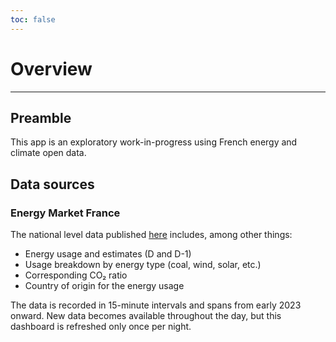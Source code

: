 ```yaml
---
toc: false
---
```


# Overview

---

## Preamble

This app is an exploratory work-in-progress using French energy and climate open data.

## Data sources

### Energy Market France

The national level data published [here](https://ecologie.data.gouv.fr/datasets/55f0463d88ee3849f5a46ec1) includes, among other things:

- Energy usage and estimates (D and D-1)
- Usage breakdown by energy type (coal, wind, solar, etc.)
- Corresponding CO₂ ratio
- Country of origin for the energy usage

The data is recorded in 15-minute intervals and spans from early 2023 onward. New data becomes available throughout the day, but this dashboard is refreshed only once per night.
